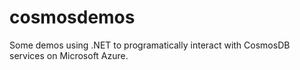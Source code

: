 # cosmosdemos
Some demos using .NET to programatically interact with CosmosDB services on Microsoft Azure. 
